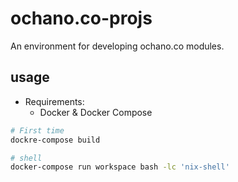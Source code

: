 # ochano.co-projs
An environment for developing ochano.co modules.

## usage

- Requirements:
  - Docker & Docker Compose

```sh
# First time
dockre-compose build

# shell
docker-compose run workspace bash -lc 'nix-shell'
```
